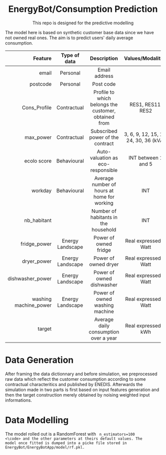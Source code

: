 <h1 align="center">
  EnergyBot/Consumption Prediction
  <br/>
</h1>


<p align="center">This repo is designed for the predictive modelling<br/> </p>

The model here is based on synthetic customer base data since we have not owned real ones. The aim is to predict users' daily average consumption.

| Feature | Type of data | Description | Values/Modalities | 
|-:|:--:|:--:|:-:|
| email | Personal | Email address |  |
| postcode | Personal | Post code |  |
| Cons_Profile | Contractual | Profile to which belongs the customer, obtained from  | RES1, RES11, RES2 |
| max_power | Contractual | Subscribed power of the contract | 3, 6, 9, 12, 15, 18, 24, 30, 36 (kVA) |
| ecolo score | Behavioural | Auto-valuation as eco-responsible | INT between 1 and 5 |
| workday | Behavioural | Average number of hours at home for working | INT |
| nb_habitant |  | Number of habitants in the household | INT |
| fridge_power | Energy Landscape | Power of owned fridge | Real expressed in Watt |
| dryer_power | Energy Landscape | Power of owned dryer | Real expressed in Watt  |
| dishwasher_power | Energy Landscape | Power of owned dishwasher | Real expressed in Watt  |
| washing machine_power | Energy Landscape | Power of owned washing machine | Real expressed in Watt  |
| target |  | Average daily consumption over a year  | Real expressed in kWh |

# Data Generation
After framing the data dictionnary and before simulation, we preprocessed raw data which reflect the customer consumption according to some contractual characteritics and published by ENEDIS. Afterwards the simulation made in two parts is first based on input features  generation and then the target construction merely obtained by noising weighted input informations.

# Data Modelling
The model rolled out is a RandomForest with <code> n_estimators=100 <\code> and the other parameters at theirs default values. The model once fitted is dumped into a picke file stored in EnergyBot/EnergyBotApp/model/rf.pkl.